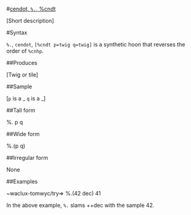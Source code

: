 #[cendot, `%.`, %cndt](#cndt)

[Short description]

#Syntax

`%.`, `cendot`, `[%cndt p=twig q=twig]` is a synthetic hoon that
reverses the order of `%cnhp`.

##Produces

[Twig or tile]

##Sample

[`p` is a _
`q` is a _]

##Tall form

%.  p
    q

##Wide form

%.(p q)

##Irregular form

None

##Examples

~waclux-tomwyc/try=> %.(42 dec)
    41

In the above example, `%.` slams ++dec with the sample 42.

